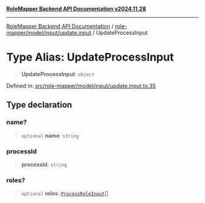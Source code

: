 [**RoleMapper Backend API Documentation v2024.11.28**](../../../../../README.md)

***

[RoleMapper Backend API Documentation](../../../../../modules.md) / [role-mapper/model/input/update.input](../README.md) / UpdateProcessInput

# Type Alias: UpdateProcessInput

> **UpdateProcessInput**: `object`

Defined in: [src/role-mapper/model/input/update.input.ts:35](https://github.com/FlowCraft-AG/RoleMapper/blob/bf5085d9e7de1fbc4b709bcc4add48f0b20f2b21/backend/src/role-mapper/model/input/update.input.ts#L35)

## Type declaration

### name?

> `optional` **name**: `string`

### processId

> **processId**: `string`

### roles?

> `optional` **roles**: [`ProcessRoleInput`](../../create.input/type-aliases/ProcessRoleInput.md)[]
